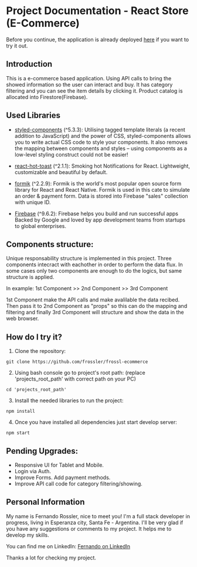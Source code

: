 # Project Documentation - React Store (E-Commerce)

Before you continue, the application is already deployed [here](https://react-store-frossler.netlify.app) if you want to try it out.

## Introduction

This is a e-commerce based application. Using API calls to bring the showed information so the user can interact and buy. It has category filtering and you can see the item details by clicking it. Product catalog is allocated into Firestore(Firebase). 

## Used Libraries
* [styled-components](https://styled-components.com/) (^5.3.3): Utilising tagged template literals (a recent addition to JavaScript) and the power of CSS, styled-components allows you to write actual CSS code to style your components. It also removes the mapping between components and styles – using components as a low-level styling construct could not be easier!

* [react-hot-toast](https://react-hot-toast.com/) (^2.1.1): Smoking hot Notifications for React. Lightweight, customizable and beautiful by default.

* [formik](https://formik.org/) (^2.2.9): Formik is the world's most popular open source form library for React and React Native. Formik is used in this cate to simulate an order & payment form. Data is stored into Firebase "sales" collection with unique ID. 

* [Firebase](https://firebase.google.com/) (^9.6.2): Firebase helps you build and run successful apps Backed by Google and loved by app development teams from startups to global enterprises.

## Components structure:
Unique responsability structure is implemented in this project. Three components intecract with eachother in order to perform the data flux. In some cases only two components are enough to do the logics, but same structure is applied. 

In example: 1st Component >> 2nd Component >> 3rd Component

1st Component make the API calls and make avalilable the data recibed. Then pass it to 2nd Component as "props" so this can do the mapping and filtering and finally 3rd Component will structure and show the data in the web browser. 

## How do I try it?
1. Clone the repository:
```
git clone https://github.com/frossler/frossl-ecommerce
```
2. Using bash console go to project's root path: (replace 'projects_root_path' with correct path on your PC)
```
cd 'projects_root_path'
```
3. Install the needed libraries to run the project:
```
npm install
```
4. Once you have installed all dependencies just start develop server: 
```
npm start
```

## Pending Upgrades:

* Responsive UI for Tablet and Mobile. 
* Login via Auth.
* Improve Forms. Add payment methods. 
* Improve API call code for category filtering/showing. 

## Personal Information

My name is Fernando Rossler, nice to meet you! 
I'm a full stack developer in progress, living in Esperanza city, Santa Fe - Argentina. 
I'll be very glad if you have any suggestions or comments to my project. It helps me to develop my skills. 

You can find me on LinkedIn: [Fernando on LinkedIn](https://www.linkedin.com/in/fer-rossler-344405215/)

Thanks a lot for checking my project. 
